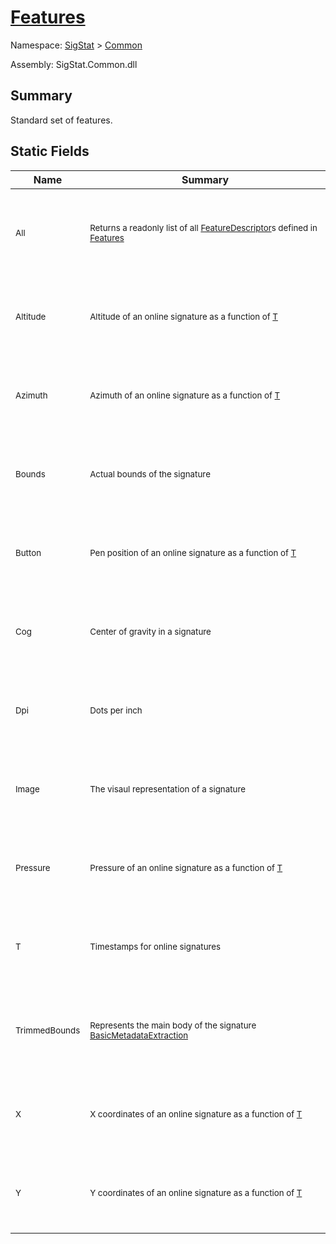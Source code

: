# [Features](./Features.md)

Namespace: [SigStat]() > [Common](./README.md)

Assembly: SigStat.Common.dll

## Summary
Standard set of features.

## Static Fields

| Name | Summary | 
| --- | --- | 
| <p>&nbsp;</p><sub>All</sub><p>&nbsp;</p>| <p>&nbsp;</p><sub>Returns a readonly list of all [FeatureDescriptor](https://github.com/hargitomi97/sigstat/blob/master/docs/md/SigStat/Common/FeatureDescriptor.md)s defined in [Features](https://github.com/hargitomi97/sigstat/blob/master/docs/md/SigStat/Common/Features.md)</sub><p>&nbsp;</p>| <br>
| <p>&nbsp;</p><sub>Altitude</sub><p>&nbsp;</p>| <p>&nbsp;</p><sub>Altitude of an online signature as a function of [T](https://github.com/hargitomi97/sigstat/blob/master/docs/md/SigStat/Common/Features.md)</sub><p>&nbsp;</p>| <br>
| <p>&nbsp;</p><sub>Azimuth</sub><p>&nbsp;</p>| <p>&nbsp;</p><sub>Azimuth of an online signature as a function of [T](https://github.com/hargitomi97/sigstat/blob/master/docs/md/SigStat/Common/Features.md)</sub><p>&nbsp;</p>| <br>
| <p>&nbsp;</p><sub>Bounds</sub><p>&nbsp;</p>| <p>&nbsp;</p><sub>Actual bounds of the signature</sub><p>&nbsp;</p>| <br>
| <p>&nbsp;</p><sub>Button</sub><p>&nbsp;</p>| <p>&nbsp;</p><sub>Pen position of an online signature as a function of [T](https://github.com/hargitomi97/sigstat/blob/master/docs/md/SigStat/Common/Features.md)</sub><p>&nbsp;</p>| <br>
| <p>&nbsp;</p><sub>Cog</sub><p>&nbsp;</p>| <p>&nbsp;</p><sub>Center of gravity in a signature</sub><p>&nbsp;</p>| <br>
| <p>&nbsp;</p><sub>Dpi</sub><p>&nbsp;</p>| <p>&nbsp;</p><sub>Dots per inch</sub><p>&nbsp;</p>| <br>
| <p>&nbsp;</p><sub>Image</sub><p>&nbsp;</p>| <p>&nbsp;</p><sub>The visaul representation of a signature</sub><p>&nbsp;</p>| <br>
| <p>&nbsp;</p><sub>Pressure</sub><p>&nbsp;</p>| <p>&nbsp;</p><sub>Pressure of an online signature as a function of [T](https://github.com/hargitomi97/sigstat/blob/master/docs/md/SigStat/Common/Features.md)</sub><p>&nbsp;</p>| <br>
| <p>&nbsp;</p><sub>T</sub><p>&nbsp;</p>| <p>&nbsp;</p><sub>Timestamps for online signatures</sub><p>&nbsp;</p>| <br>
| <p>&nbsp;</p><sub>TrimmedBounds</sub><p>&nbsp;</p>| <p>&nbsp;</p><sub>Represents the main body of the signature [BasicMetadataExtraction](https://github.com/hargitomi97/sigstat/blob/master/docs/md/SigStat/Common/BasicMetadataExtraction.md)</sub><p>&nbsp;</p>| <br>
| <p>&nbsp;</p><sub>X</sub><p>&nbsp;</p>| <p>&nbsp;</p><sub>X coordinates of an online signature as a function of [T](https://github.com/hargitomi97/sigstat/blob/master/docs/md/SigStat/Common/Features.md)</sub><p>&nbsp;</p>| <br>
| <p>&nbsp;</p><sub>Y</sub><p>&nbsp;</p>| <p>&nbsp;</p><sub>Y coordinates of an online signature as a function of [T](https://github.com/hargitomi97/sigstat/blob/master/docs/md/SigStat/Common/Features.md)</sub><p>&nbsp;</p>| <br>


